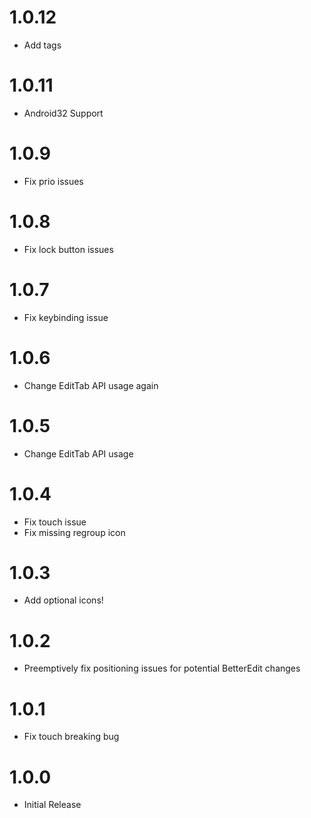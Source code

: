 # 1.0.12
- Add tags

# 1.0.11
- Android32 Support

# 1.0.9
- Fix prio issues

# 1.0.8
- Fix lock button issues

# 1.0.7
- Fix keybinding issue

# 1.0.6
- Change EditTab API usage again

# 1.0.5
- Change EditTab API usage

# 1.0.4
- Fix touch issue
- Fix missing regroup icon

# 1.0.3
- Add optional icons!

# 1.0.2
- Preemptively fix positioning issues for potential BetterEdit changes

# 1.0.1
- Fix touch breaking bug

# 1.0.0
- Initial Release

